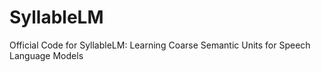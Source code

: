 # SyllableLM
Official Code for SyllableLM: Learning Coarse Semantic Units for Speech Language Models

